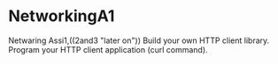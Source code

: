 # NetworkingA1
Netwaring Assi1,((2and3 "later on"))
Build your own HTTP client library.
Program your HTTP client application (curl command).
